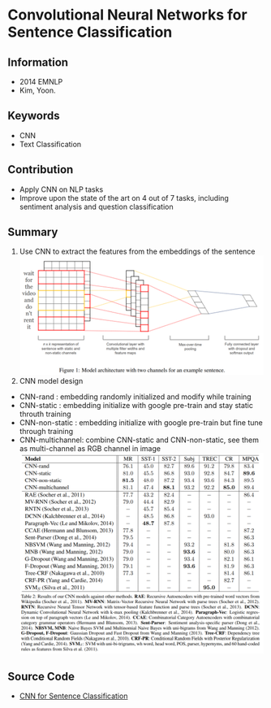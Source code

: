 # Convolutional Neural Networks for Sentence Classification
## Information
- 2014 EMNLP
- Kim, Yoon.

## Keywords
- CNN
- Text Classification

## Contribution
- Apply CNN on NLP tasks
- Improve upon the state of the art on 4 out of 7 tasks, including sentiment analysis and question classification

## Summary
1. Use CNN to extract the features from the embeddings of the sentence
![CNN model architecture](pic/Convolutional_Neural_Networks_for_Sentence_Classification_fig1.PNG)
2. CNN model design
- CNN-rand : embedding randomly initialized and modify while training
- CNN-static : embedding initialize with google pre-train and stay static throuth training
- CNN-non-static : embedding initialize with google pre-train but fine tune through training
- CNN-multichannel: combine CNN-static and CNN-non-static, see them as multi-channel as RGB channel in image
![Result table](pic/Convolutional_Neural_Networks_for_Sentence_Classification_fig2.PNG)

## Source Code
- [CNN for Sentence Classification](https://github.com/yoonkim/CNN_sentence)